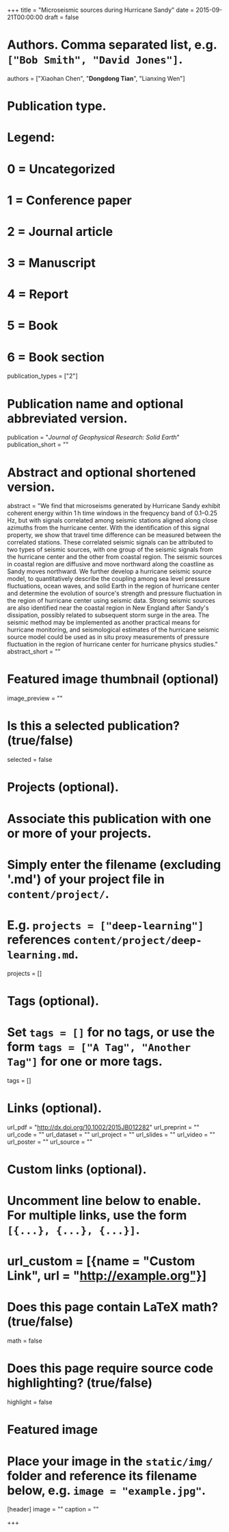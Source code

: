+++
title = "Microseismic sources during Hurricane Sandy"
date = 2015-09-21T00:00:00
draft = false

# Authors. Comma separated list, e.g. `["Bob Smith", "David Jones"]`.
authors = ["Xiaohan Chen", "**Dongdong Tian**", "Lianxing Wen"]

# Publication type.
# Legend:
# 0 = Uncategorized
# 1 = Conference paper
# 2 = Journal article
# 3 = Manuscript
# 4 = Report
# 5 = Book
# 6 = Book section
publication_types = ["2"]

# Publication name and optional abbreviated version.
publication = "*Journal of Geophysical Research: Solid Earth*"
publication_short = ""

# Abstract and optional shortened version.
abstract = "We find that microseisms generated by Hurricane Sandy exhibit coherent energy within 1 h time windows in the frequency band of 0.1–0.25 Hz, but with signals correlated among seismic stations aligned along close azimuths from the hurricane center. With the identification of this signal property, we show that travel time difference can be measured between the correlated stations. These correlated seismic signals can be attributed to two types of seismic sources, with one group of the seismic signals from the hurricane center and the other from coastal region. The seismic sources in coastal region are diffusive and move northward along the coastline as Sandy moves northward. We further develop a hurricane seismic source model, to quantitatively describe the coupling among sea level pressure fluctuations, ocean waves, and solid Earth in the region of hurricane center and determine the evolution of source's strength and pressure fluctuation in the region of hurricane center using seismic data. Strong seismic sources are also identified near the coastal region in New England after Sandy's dissipation, possibly related to subsequent storm surge in the area. The seismic method may be implemented as another practical means for hurricane monitoring, and seismological estimates of the hurricane seismic source model could be used as in situ proxy measurements of pressure fluctuation in the region of hurricane center for hurricane physics studies."
abstract_short = ""

# Featured image thumbnail (optional)
image_preview = ""

# Is this a selected publication? (true/false)
selected = false

# Projects (optional).
#   Associate this publication with one or more of your projects.
#   Simply enter the filename (excluding '.md') of your project file in `content/project/`.
#   E.g. `projects = ["deep-learning"]` references `content/project/deep-learning.md`.
projects = []

# Tags (optional).
#   Set `tags = []` for no tags, or use the form `tags = ["A Tag", "Another Tag"]` for one or more tags.
tags = []

# Links (optional).
url_pdf = "http://dx.doi.org/10.1002/2015JB012282"
url_preprint = ""
url_code = ""
url_dataset = ""
url_project = ""
url_slides = ""
url_video = ""
url_poster = ""
url_source = ""

# Custom links (optional).
#   Uncomment line below to enable. For multiple links, use the form `[{...}, {...}, {...}]`.
# url_custom = [{name = "Custom Link", url = "http://example.org"}]

# Does this page contain LaTeX math? (true/false)
math = false

# Does this page require source code highlighting? (true/false)
highlight = false

# Featured image
# Place your image in the `static/img/` folder and reference its filename below, e.g. `image = "example.jpg"`.
[header]
image = ""
caption = ""

+++
